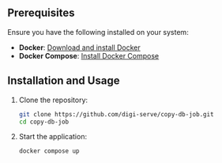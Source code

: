 ## Prerequisites

Ensure you have the following installed on your system:

- **Docker**: [Download and install Docker](https://www.docker.com/get-started)
- **Docker Compose**: [Install Docker Compose](https://docs.docker.com/compose/install/)

## Installation and Usage

1. Clone the repository:
   ```bash
   git clone https://github.com/digi-serve/copy-db-job.git
   cd copy-db-job
   ```

2. Start the application:
    ```base
    docker compose up
    ```
